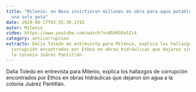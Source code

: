 ```yaml
---
title: "Milenio: en Neza invirtieron millones en obra para agua potable… no hay
  una sola gota"
date: 2020-06-17T03:55:30.174Z
autor: Milenio
video: https://www.youtube.com/watch?v=H5hRSKo5Ii4
category: anticorrupcion
extracto: Dalia Toledo en entrevista para Milenio, explica los hallazgos de
  corrupción encontrados por Ethos en obras hidráulicas que dejaron sin agua a
  la colonia Juárez Pantitlán.
---
```

Dalia Toledo en entrevista para Milenio, explica los hallazgos de corrupción encontrados por Ethos en obras hidráulicas que dejaron sin agua a la colonia Juárez Pantitlán.